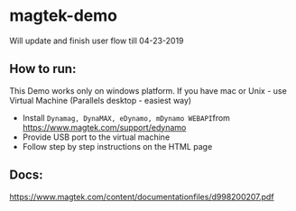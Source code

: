 # magtek-demo
Will update and finish user flow till 04-23-2019


## How to run:
This Demo works only on windows platform.
If you have mac or Unix - use Virtual Machine (Parallels desktop - easiest way)

- Install `Dynamag, DynaMAX, eDynamo, mDynamo WEBAPI`from https://www.magtek.com/support/edynamo
- Provide USB port to the virtual machine
- Follow step by step instructions on the HTML page

## Docs:
https://www.magtek.com/content/documentationfiles/d998200207.pdf
